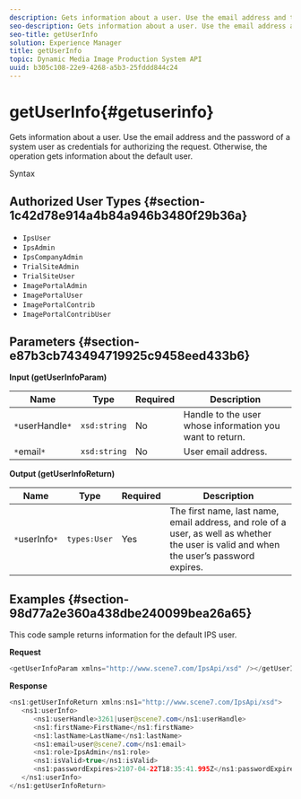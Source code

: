 ```yaml
---
description: Gets information about a user. Use the email address and the password of a system user as credentials for authorizing the request. Otherwise, the operation gets information about the default user.
seo-description: Gets information about a user. Use the email address and the password of a system user as credentials for authorizing the request. Otherwise, the operation gets information about the default user.
seo-title: getUserInfo
solution: Experience Manager
title: getUserInfo
topic: Dynamic Media Image Production System API
uuid: b305c108-22e9-4268-a5b3-25fddd844c24
---
```


# getUserInfo{#getuserinfo}

Gets information about a user. Use the email address and the password of a system user as credentials for authorizing the request. Otherwise, the operation gets information about the default user.

 Syntax 

## Authorized User Types {#section-1c42d78e914a4b84a946b3480f29b36a}

* `IpsUser` 
* `IpsAdmin` 
* `IpsCompanyAdmin` 
* `TrialSiteAdmin` 
* `TrialSiteUser` 
* `ImagePortalAdmin` 
* `ImagePortalUser` 
* `ImagePortalContrib` 
* `ImagePortalContribUser`

## Parameters {#section-e87b3cb743494719925c9458eed433b6}

**Input (getUserInfoParam)** 

|  Name  | Type  | Required  | Description  |
|---|---|---|---|
|  `*`userHandle`*`  | `xsd:string`  | No  | Handle to the user whose information you want to return.  |
|  `*`email`*`  | `xsd:string`  | No  | User email address.  |

**Output (getUserInfoReturn)** 

|  Name  | Type  | Required  | Description  |
|---|---|---|---|
|  `*`userInfo`*`  | `types:User`  | Yes  | The first name, last name, email address, and role of a user, as well as whether the user is valid and when the user’s password expires.  |

## Examples {#section-98d77a2e360a438dbe240099bea26a65}

This code sample returns information for the default IPS user.

**Request** 

```java
<getUserInfoParam xmlns="http://www.scene7.com/IpsApi/xsd" /></getUserInfoParam>
```

**Response** 

```java
<ns1:getUserInfoReturn xmlns:ns1="http://www.scene7.com/IpsApi/xsd"> 
   <ns1:userInfo> 
      <ns1:userHandle>3261|user@scene7.com</ns1:userHandle> 
      <ns1:firstName>FirstName</ns1:firstName> 
      <ns1:lastName>LastName</ns1:lastName> 
      <ns1:email>user@scene7.com</ns1:email> 
      <ns1:role>IpsAdmin</ns1:role> 
      <ns1:isValid>true</ns1:isValid> 
      <ns1:passwordExpires>2107-04-22T18:35:41.995Z</ns1:passwordExpires> 
   </ns1:userInfo> 
</ns1:getUserInfoReturn>
```

